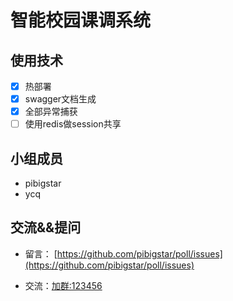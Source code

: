 # 智能校园课调系统

## 使用技术

- [x] 热部署
- [x] swagger文档生成
- [x] 全部异常捕获
- [ ] 使用redis做session共享

## 小组成员

- pibigstar
- ycq


## 交流&&提问

- 留言： [https://github.com/pibigstar/poll/issues](https://github.com/pibigstar/poll/issues)

- 交流：[加群:123456]()

